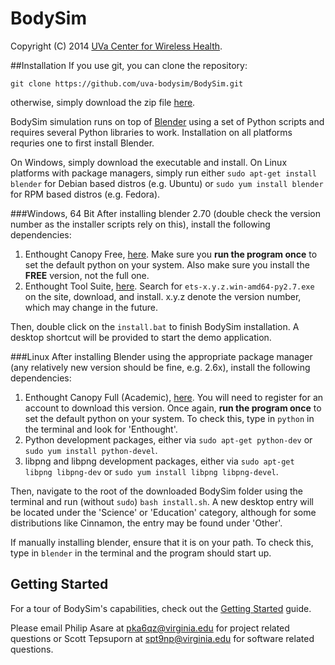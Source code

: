 BodySim
=======
Copyright (C) 2014 [UVa Center for Wireless Health](http://wirelesshealth.virginia.edu/content/bodysim).

##Installation
If you use git, you can clone the repository:
```
git clone https://github.com/uva-bodysim/BodySim.git
```
otherwise, simply download the zip file [here](https://github.com/uva-bodysim/BodySim/archive/master.zip).

BodySim simulation runs on top of [Blender](http://www.blender.org/) using a set of Python scripts and requires several Python libraries to work. Installation on all platforms requries one to first install Blender.

On Windows, simply download the executable and install. On Linux platforms with package managers, simply run either `sudo apt-get install blender` for Debian based distros (e.g. Ubuntu) or `sudo yum install blender` for RPM based distros (e.g. Fedora).

###Windows, 64 Bit
After installing blender 2.70 (double check the version number as the installer scripts rely on this), install the following dependencies:

1. Enthought Canopy Free, [here](https://www.enthought.com/products/epd/free/). Make sure you **run the program once** to set the default python on your system. Also make sure you install the **FREE** version, not the full one.
2. Enthought Tool Suite, [here](http://www.lfd.uci.edu/~gohlke/pythonlibs/#ets). Search for `ets-x.y.z.win-amd64-py2.7.exe` on the site, download, and install. x.y.z denote the version number, which may change in the future.

Then, double click on the `install.bat` to finish BodySim installation. A desktop shortcut will be provided to start the demo application.

###Linux
After installing Blender using the appropriate package manager (any relatively new version should be fine, e.g. 2.6x), install the following dependencies:

1. Enthought Canopy Full (Academic), [here](https://www.enthought.com/products/canopy/academic/). You will need to register for an account to download this version. Once again, **run the program once** to set the default python on your system. To check this, type in `python` in the terminal and look for 'Enthought'.
2. Python development packages, either via `sudo apt-get python-dev` or `sudo yum install python-devel`.
3. libpng and libpng development packages, either via `sudo apt-get libpng libpng-dev` or `sudo yum install libpng libpng-devel`.

Then, navigate to the root of the downloaded BodySim folder using the terminal and run (without `sudo`) `bash install.sh`. A new desktop entry will be located under the 'Science' or 'Education' category, although for some distributions like Cinnamon, the entry may be found under 'Other'.

If manually installing blender, ensure that it is on your path. To check this, type in `blender` in the terminal and the program should start up.

## Getting Started
For a tour of BodySim's capabilities, check out the [Getting Started](../../wiki/Getting-Started) guide.

Please email Philip Asare at pka6qz@virginia.edu for project related questions or Scott Tepsuporn at spt9np@virginia.edu for software related questions.
